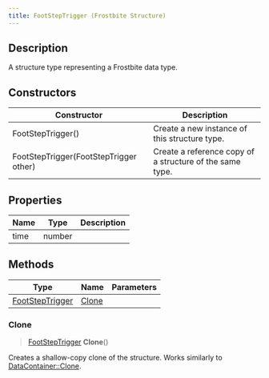 ```yaml
---
title: FootStepTrigger (Frostbite Structure)
---
```

## Description

A structure type representing a Frostbite data type.

## Constructors

| Constructor                            | Description                                              |
| -------------------------------------- | -------------------------------------------------------- |
| FootStepTrigger()                      | Create a new instance of this structure type.            |
| FootStepTrigger(FootStepTrigger other) | Create a reference copy of a structure of the same type. |

## Properties

| Name | Type   | Description |
| ---- | ------ | ----------- |
| time | number |             |

## Methods

| Type                               | Name            | Parameters |
| ---------------------------------- | --------------- | ---------- |
| [FootStepTrigger](FootStepTrigger) | [Clone](#clone) |            |

### Clone

> [FootStepTrigger](FootStepTrigger) **Clone**()

Creates a shallow-copy clone of the structure. Works similarly to [DataContainer::Clone](/vext/ref/cls/shr/datacontainer#clone).
